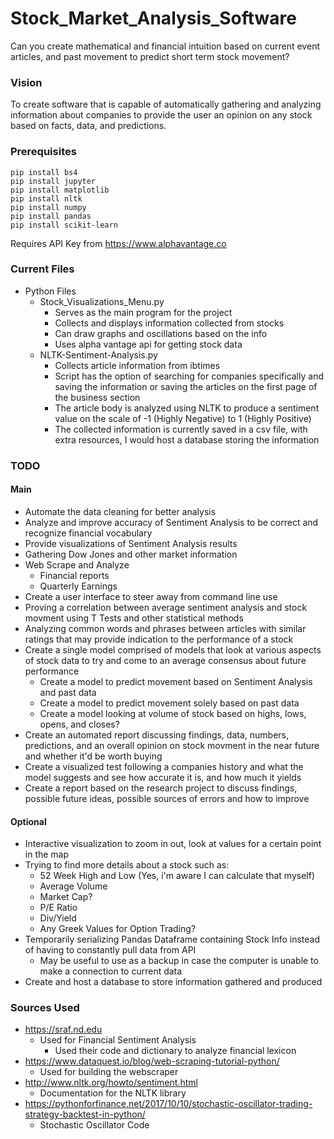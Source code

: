 # Stock_Market_Analysis_Software

Can you create mathematical and financial intuition based on current event articles, and past movement to predict short term stock movement?

### Vision
To create software that is capable of automatically gathering and analyzing information about companies to provide the user an opinion on any stock based on facts, data, and predictions.

### Prerequisites
    pip install bs4
    pip install jupyter
    pip install matplotlib
    pip install nltk
    pip install numpy
    pip install pandas
    pip install scikit-learn
Requires API Key from https://www.alphavantage.co

### Current Files
* Python Files
    * Stock_Visualizations_Menu.py
        * Serves as the main program for the project
        * Collects and displays information collected from stocks
        * Can draw graphs and oscillations based on the info
        * Uses alpha vantage api for getting stock data
    * NLTK-Sentiment-Analysis.py
        * Collects article information from ibtimes
        * Script has the option of searching for companies specifically and saving the information or saving the articles on the first page of the business section
        * The article body is analyzed using NLTK to produce a sentiment value on the scale of -1 (Highly Negative) to 1 (Highly Positive)
        * The collected information is currently saved in a csv file, with extra resources, I would host a database storing the information
    
### TODO
#### Main
* Automate the data cleaning for better analysis
* Analyze and improve accuracy of Sentiment Analysis to be correct and recognize financial vocabulary
* Provide visualizations of Sentiment Analysis results
* Gathering Dow Jones and other market information
* Web Scrape and Analyze 
    * Financial reports
    * Quarterly Earnings
* Create a user interface to steer away from command line use
* Proving a correlation between average sentiment analysis and stock movment using T Tests and other statistical methods
* Analyzing common words and phrases between articles with similar ratings that may provide indication to the performance of a stock
* Create a single model comprised of models that look at various aspects of stock data to try and come to an average consensus about future performance
    * Create a model to predict movement based on Sentiment Analysis and past data
    * Create a model to predict movement solely based on past data
    * Create a model looking at volume of stock based on highs, lows, opens, and closes?
* Create an automated report discussing findings, data, numbers, predictions, and an overall opinion on stock movment in the near future and whether it'd be worth buying
* Create a visualized test following a companies history and what the model suggests and see how accurate it is, and how much it yields
* Create a report based on the research project to discuss findings, possible future ideas, possible sources of errors and how to improve

#### Optional
* Interactive visualization to zoom in out, look at values for a certain point in the map  
* Trying to find more details about a stock such as:
    * 52 Week High and Low (Yes, i'm aware I can calculate that myself)
    * Average Volume
    * Market Cap?
    * P/E Ratio
    * Div/Yield
    * Any Greek Values for Option Trading?
* Temporarily serializing Pandas Dataframe containing Stock Info instead of having to constantly pull data from API
    * May be useful to use as a backup in case the computer is unable to make a connection to current data
* Create and host a database to store information gathered and produced
    

### Sources Used
* https://sraf.nd.edu
    * Used for Financial Sentiment Analysis
        * Used their code and dictionary to analyze financial lexicon
* https://www.dataquest.io/blog/web-scraping-tutorial-python/
    * Used for building the webscraper
* http://www.nltk.org/howto/sentiment.html
    * Documentation for the NLTK library
* https://pythonforfinance.net/2017/10/10/stochastic-oscillator-trading-strategy-backtest-in-python/
    * Stochastic Oscillator Code
